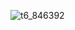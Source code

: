 ![t6_846392](https://user-images.githubusercontent.com/17806205/213098825-24f519ec-a70c-47b2-a9c3-8867808aeeec.jpg)